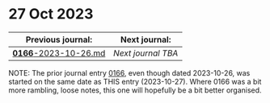 # 27 Oct 2023

| Previous journal: | Next journal: |
|-|-|
| [**0166**-2023-10-26.md](./0166-2023-10-26.md) | *Next journal TBA* |

NOTE: The prior journal entry [0166](./0166-2023-10-26.md), even though dated 2023-10-26, was started on the same date as THIS entry (2023-10-27). Where 0166 was a bit more rambling, loose notes, this one will hopefully be a bit better organised.
